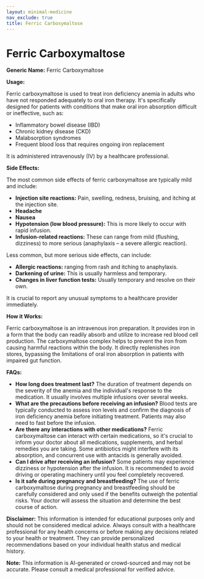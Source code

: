 ```yaml
---
layout: minimal-medicine
nav_exclude: true
title: Ferric Carboxymaltose
---
```


# Ferric Carboxymaltose

**Generic Name:** Ferric Carboxymaltose

**Usage:**

Ferric carboxymaltose is used to treat iron deficiency anemia in adults who have not responded adequately to oral iron therapy.  It's specifically designed for patients with conditions that make oral iron absorption difficult or ineffective, such as:

* Inflammatory bowel disease (IBD)
* Chronic kidney disease (CKD)
* Malabsorption syndromes
* Frequent blood loss that requires ongoing iron replacement

It is administered intravenously (IV) by a healthcare professional.

**Side Effects:**

The most common side effects of ferric carboxymaltose are typically mild and include:

* **Injection site reactions:** Pain, swelling, redness, bruising, and itching at the injection site.
* **Headache**
* **Nausea**
* **Hypotension (low blood pressure):**  This is more likely to occur with rapid infusion.
* **Infusion-related reactions:**  These can range from mild (flushing, dizziness) to more serious (anaphylaxis – a severe allergic reaction).

Less common, but more serious side effects, can include:

* **Allergic reactions:**  ranging from rash and itching to anaphylaxis.
* **Darkening of urine:** This is usually harmless and temporary.
* **Changes in liver function tests:**  Usually temporary and resolve on their own.

It is crucial to report any unusual symptoms to a healthcare provider immediately.

**How it Works:**

Ferric carboxymaltose is an intravenous iron preparation. It provides iron in a form that the body can readily absorb and utilize to increase red blood cell production.  The carboxymaltose complex helps to prevent the iron from causing harmful reactions within the body. It directly replenishes iron stores, bypassing the limitations of oral iron absorption in patients with impaired gut function.

**FAQs:**

* **How long does treatment last?**  The duration of treatment depends on the severity of the anemia and the individual's response to the medication.  It usually involves multiple infusions over several weeks.
* **What are the precautions before receiving an infusion?** Blood tests are typically conducted to assess iron levels and confirm the diagnosis of iron deficiency anemia before initiating treatment.  Patients may also need to fast before the infusion.
* **Are there any interactions with other medications?** Ferric carboxymaltose can interact with certain medications, so it's crucial to inform your doctor about all medications, supplements, and herbal remedies you are taking.  Some antibiotics might interfere with its absorption, and concurrent use with antacids is generally avoided.
* **Can I drive after receiving an infusion?**  Some patients may experience dizziness or hypotension after the infusion.  It is recommended to avoid driving or operating machinery until you feel completely recovered.
* **Is it safe during pregnancy and breastfeeding?** The use of ferric carboxymaltose during pregnancy and breastfeeding should be carefully considered and only used if the benefits outweigh the potential risks.  Your doctor will assess the situation and determine the best course of action.


**Disclaimer:** This information is intended for educational purposes only and should not be considered medical advice. Always consult with a healthcare professional for any health concerns or before making any decisions related to your health or treatment.  They can provide personalized recommendations based on your individual health status and medical history.


**Note:** This information is AI-generated or crowd-sourced and may not be accurate. Please consult a medical professional for verified advice.